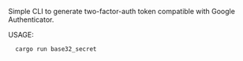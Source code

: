 Simple CLI to generate two-factor-auth token compatible with Google Authenticator.

USAGE:

```
  cargo run base32_secret

```

